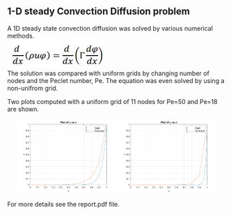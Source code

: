 ## 1-D steady Convection Diffusion problem
A 1D steady state convection diffusion was solved by various numerical methods. 
<br> ![Alt-txt](https://github.com/devanshuThakar/Computational-Fluid-Dynamics/blob/main/Project-1/Images/1D-equn.jpg) </br>
The solution was compared with uniform grids by changing number of nodes and the Peclet number, Pe. The equation was even solved by using a non-unifrom grid. 

Two plots computed with a uniform grid of 11 nodes for Pe=50 and Pe=18 are shown.

<p align="center">
  <img src="Images/Uniform_Nodes_11_Pe_18_phi_vs_x.png" width="45%" >
  <img src="Images/Uniform_Nodes_11_Pe_50_phi_vs_x.png" width="45%" >
</p>

<!-- ![alt-text-1](https://github.com/devanshuThakar/Computational-Fluid-Dynamics/blob/main/Project-1/Images/Uniform_Nodes_11_Pe_18_phi_vs_x.png) | ![alt-text-2](https://github.com/devanshuThakar/Computational-Fluid-Dynamics/blob/main/Project-1/Images/Uniform_Nodes_11_Pe_50_phi_vs_x.png) -->

For more details see the report.pdf file.
